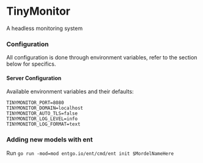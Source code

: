 # TinyMonitor
A headless monitoring system

### Configuration

All configuration is done through environment variables, refer to the section below for specifics.

#### Server Configuration

Available environment variables and their defaults:

```
TINYMONITOR_PORT=8080
TINYMONITOR_DOMAIN=localhost
TINYMONITOR_AUTO_TLS=false
TINYMONITOR_LOG_LEVEL=info
TINYMONITOR_LOG_FORMAT=text
```


### Adding new models with ent

Run `go run -mod=mod entgo.io/ent/cmd/ent init $MordelNameHere`